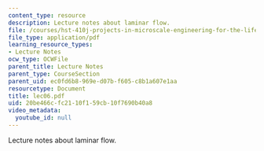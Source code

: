 ```yaml
---
content_type: resource
description: Lecture notes about laminar flow.
file: /courses/hst-410j-projects-in-microscale-engineering-for-the-life-sciences-spring-2007/20be466cfc2110f159cb10f7690b40a8_lec06.pdf
file_type: application/pdf
learning_resource_types:
- Lecture Notes
ocw_type: OCWFile
parent_title: Lecture Notes
parent_type: CourseSection
parent_uid: ec0fd6b8-969e-d07b-f605-c8b1a607e1aa
resourcetype: Document
title: lec06.pdf
uid: 20be466c-fc21-10f1-59cb-10f7690b40a8
video_metadata:
  youtube_id: null
---
```

Lecture notes about laminar flow.

